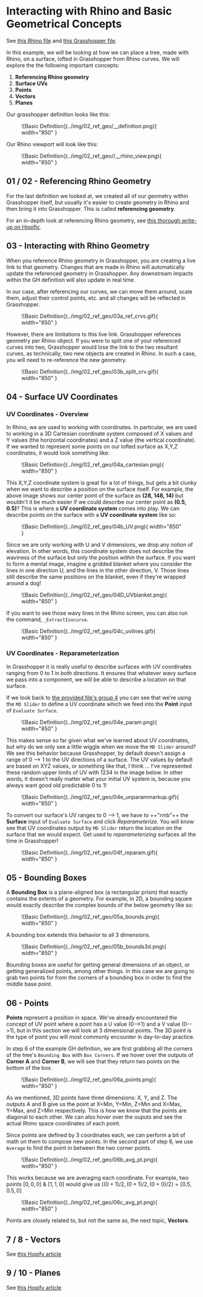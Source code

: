 # Interacting with Rhino and Basic Geometrical Concepts

See [this Rhino file](https://github.com/aarcThom/aarc-wiki/blob/main/gh_definitions/02_refRhino_geoConcepts.3dm) and [this Grasshopper file](https://github.com/aarcThom/aarc-wiki/blob/main/gh_definitions/02_refRhino_geoConcepts.gh).

In this example, we will be looking at how we can place a tree, made with Rhino, on a surface, lofted in Grasshopper from Rhino curves. We will explore the the following important concepts:

1.  **Referencing Rhino geometry**
2.  **Surface UVs**
3.  **Points**
4.  **Vectors**
5.  **Planes**

Our grasshopper definition looks like this:

<figure markdown>
  ![Basic Definition](../img/02_ref_geo/__definition.png){ width="850" }
</figure>

Our Rhino viewport will look like this:

<figure markdown>
  ![Basic Definition](../img/02_ref_geo//__rhino_view.png){ width="850" }
</figure>

## 01 / 02 - Referencing Rhino Geometry

For the last definition we looked at, we created all of our geometry within Grasshopper itself, but usually it's easier to create geometry in Rhino and then bring it into Grasshopper. This is called **referencing geometry**.

For an in-depth look at referencing Rhino geometry, see [this thorough write-up on Hopific](https://hopific.com/how-to-reference-objects-in-grasshopper/#:~:text=Referencing%20geometry%20is%20oftentimes%20the,first%20group%20called%20'Geometry'.).


## 03 - Interacting with Rhino Geometry

When you reference Rhino geometry in Grasshopper, you are creating a live link to that geometry. Changes that are made in Rhino will automatically update the referenced geometry in Grasshopper. Any downstream impacts within the GH definition will also update in real time.

In our case, after referencing our curves, we can move them around, scale them, adjust their control points, etc. and all changes will be reflected in Grasshopper.

<figure markdown>
  ![Basic Definition](../img/02_ref_geo/03a_ref_crvs.gif){ width="850" }
</figure>

However, there are limitations to this live link. Grasshopper references geometry per Rhino object. If you were to split one of your referenced curves into two, Grasshopper would lose the link to the two resultant curves, as technically, two new objects are created in Rhino. In such a case, you will need to re-reference the new geometry.

<figure markdown>
  ![Basic Definition](../img/02_ref_geo/03b_split_crv.gif){ width="850" }
</figure>


## 04 - Surface UV Coordinates

### UV Coordinates - Overview

In Rhino, we are used to working with coordinates. In particular, we are used to working in a 3D Cartesian coordinate system composed of X values and Y values (the horizontal coordinates) and a Z value (the vertical coordinate). If we wanted to represent some points on our lofted surface as X,Y,Z coordinates, it would look something like:

<figure markdown>
  ![Basic Definition](../img/02_ref_geo/04a_cartesian.png){ width="850" }
</figure>

This X,Y,Z coordinate system is great for a lot of things, but gets a bit clunky when we want to describe a position on the surface itself. For example, the above image shows our center point of the surface as **(28, 148, 14)** but wouldn't it be much easier if we could describe our center point as **(0.5, 0.5)**? This is where a **UV coordinate system** comes into play. We can describe points on the surface with a **UV coordinate system** like so:

<figure markdown>
  ![Basic Definition](../img/02_ref_geo/04b_UV.png){ width="850" }
</figure>

Since we are only working with U and V dimensions, we drop any notion of elevation. In other words, this coordinate system does not describe the waviness of the surface but only the position *within* the surface. If you want to form a mental image, imagine a gridded blanket where you consider the lines in one direction U, and the lines in the other direction, V. Those lines still describe the same positions on the blanket, even if they're wrapped around a dog!

<figure markdown>
  ![Basic Definition](../img/02_ref_geo/04D_UVblanket.png){ width="850" }
</figure>

If you want to see those wavy lines in the Rhino screen, you can also run the command, `_ExtractIsocurve`.

<figure markdown>
  ![Basic Definition](../img/02_ref_geo/04c_uvlines.gif){ width="850" }
</figure>

### UV Coordinates - Reparameterization

In Grasshopper it is really useful to describe surfaces with UV coordinates ranging from 0 to 1 in both directions. It ensures that whatever wavy surface we pass into a component, we will be able to describe a location on that surface.

If we look back to [the provided file's group 4](https://github.com/aarcThom/aarc-wiki/blob/main/gh_definitions/02_refRhino_geoConcepts.gh) you can see that we're using the `MD Slider` to define a UV coordinate which we feed into the **Point** input of `Evaluate Surface`.

<figure markdown>
  ![Basic Definition](../img/02_ref_geo/04e_param.png){ width="850" }
</figure>

This makes sense so far given what we've learned about UV coordinates, but why do we only see a little wiggle when we move the `MD Slider` around? We see this behavior because Grasshopper, by default doesn't assign a range of 0 --> 1 to the UV directions of a surface. The UV values by default are based on XYZ values, or something like that, I think ... I've represented these random upper limits of UV with 1234 in the image below. In other words, it doesn't really matter what your initial UV system is, because you always want good old predictable 0 to 1! 

<figure markdown>
  ![Basic Definition](../img/02_ref_geo/04e_unparammarkup.gif){ width="850" }
</figure>

To convert our surface's UV ranges to 0 --> 1, we have to ++"rmb"++ the **Surface** input of `Evaluate Surface` and click *Reparameterize*. You will know see that UV coordinates output by `MD Slider` return the location on the surface that we would expect. Get used to *reparameterizing* surfaces all the time in Grasshopper!

<figure markdown>
  ![Basic Definition](../img/02_ref_geo/04f_reparam.gif){ width="850" }
</figure>

## 05 - Bounding Boxes
A **Bounding Box** is a plane-aligned box (a rectangular prism) that exactly contains the extents of a geometry. For example, in 2D, a bounding square would exactly describe the complex bounds of the below geometry like so:

<figure markdown>
  ![Basic Definition](../img/02_ref_geo/05a_bounds.png){ width="850" }
</figure>

A bounding box extends this behavior to all 3 dimensions. 

<figure markdown>
  ![Basic Definition](../img/02_ref_geo/05b_bounds3d.png){ width="850" }
</figure>

Bounding boxes are useful for getting general dimensions of an object, or getting generalized points, among other things. In this case we are going to grab two points for from the corners of a bounding box in order to find the middle base point.

## 06 - Points
**Points** represent a position in space. We've already encountered the concept of UV point where a point has a U value (0-->1) and a V value (0-->1), but in this section we will look at 3 dimensional points. The 3D point is the type of point you will most commonly encounter in day-to-day practice.

In step 6 of the example GH definition, we are first grabbing all the corners of the tree's `Bounding Box` with `Box Corners`. If we hover over the outputs of **Corner A** and **Corner B**, we will see that they return two points on the bottom of the box.

<figure markdown>
  ![Basic Definition](../img/02_ref_geo/06a_points.png){ width="850" }
</figure>

As we mentioned, 3D points have three dimensions: X, Y, and Z. The outputs A and B give us the point at X=Min, Y=Min, Z=Min and X=Max, Y=Max, and Z=Min respectively. This is how we know that the points are diagonal to each other. We can also hover over the ouputs and see the actual Rhino space coordinates of each point.

Since points are defined by 3 coordinates each, we can perform a bit of math on them to compose new points. In the second part of step 6, we use `Average` to find the point in between the two corner points.

<figure markdown>
  ![Basic Definition](../img/02_ref_geo/06b_avg_pt.png){ width="850" }
</figure>

This works because we are averaging each coordinate. For example, two points $[0,0,0]$ & $[1,1,0]$ would give us $[(0+1)/2,(0+1)/2,(0+0)/2] = [0.5,0.5,0]$

<figure markdown>
  ![Basic Definition](../img/02_ref_geo/06c_avg_pt.png){ width="850" }
</figure>

Points are closely related to, but not the same as, the next topic, **Vectors**.

## 7 / 8 - Vectors
See [this Hopify article](https://hopific.com/vectors-in-grasshopper/)

## 9 / 10 - Planes
See [this Hopify article](https://hopific.com/construction-planes-in-grasshopper/)
